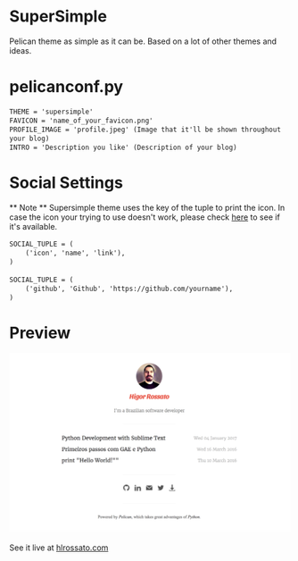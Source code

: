# SuperSimple

Pelican theme as simple as it can be. Based on a lot of other themes and ideas.

# pelicanconf.py
```
THEME = 'supersimple'
FAVICON = 'name_of_your_favicon.png'
PROFILE_IMAGE = 'profile.jpeg' (Image that it'll be shown throughout your blog)
INTRO = 'Description you like' (Description of your blog)
```

# Social Settings

** Note **
Supersimple theme uses the key of the tuple to print the icon. In case the icon
your trying to use doesn't work, please check [here](https://iconmonstr.com/iconicfont) to see if it's available.

```
SOCIAL_TUPLE = (
    ('icon', 'name', 'link'), 
)

SOCIAL_TUPLE = (
    ('github', 'Github', 'https://github.com/yourname'), 
)
```

# Preview
![Screen Shot](screenshot.png)

See it live at [hlrossato.com](http://www.hlrossato.com)
